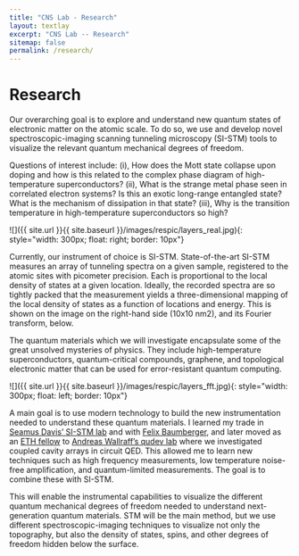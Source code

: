 ```yaml
---
title: "CNS Lab - Research"
layout: textlay
excerpt: "CNS Lab -- Research"
sitemap: false
permalink: /research/
---
```


# Research

Our overarching goal is to explore and understand new quantum states of electronic matter on the atomic scale. To do so, we use and develop novel spectroscopic-imaging scanning tunneling microscopy (SI-STM) tools to visualize the relevant quantum mechanical degrees of freedom.

Questions of interest include: (i), How does the Mott state collapse upon doping and how is this related to the complex phase diagram of high-temperature superconductors? (ii), What is the strange metal phase seen in correlated electron systems? Is this an exotic long-range entangled state? What is the mechanism of dissipation in that state? (iii), Why is the transition temperature in high-temperature superconductors so high? 
 
![]({{ site.url }}{{ site.baseurl }}/images/respic/layers_real.jpg){: style="width: 300px; float: right; border: 10px"}

Currently, our instrument of choice  is SI-STM.  State-of-the-art SI-STM measures an array of tunneling spectra on a given sample, registered to the atomic sites with picometer precision. Each is proportional to the local density of states at a given location. Ideally, the recorded spectra are so tightly packed that the measurement yields a three-dimensional mapping of the local density of states as a function of locations and energy. This is shown on the image on the right-hand side (10x10 nm2), and its Fourier transform, below.

The quantum materials which we will investigate encapsulate some of the great unsolved mysteries of physics. They include high-temperature superconductors, quantum-critical compounds, graphene, and topological electronic matter that can be used for error-resistant quantum computing.

![]({{ site.url }}{{ site.baseurl }}/images/respic/layers_fft.jpg){: style="width: 300px; float: left; border: 10px"}

A main goal is to use modern technology to build the new instrumentation needed to understand these quantum materials. I learned my trade in [Seamus Davis’ SI-STM lab](http://davisgroup.lassp.cornell.edu/) and with [Felix Baumberger](http://dpmc.unige.ch/gr_baumberger/index.html), and later moved as an [ETH fellow](http://www.ethfellows.ethz.ch/) to [Andreas Wallraff’s qudev lab](http://www.qudev.ethz.ch/) where we investigated coupled cavity arrays in circuit QED. This allowed me to learn new techniques such as high frequency measurements, low temperature noise-free amplification, and quantum-limited measurements. The goal is to combine these with SI-STM.

This will enable the instrumental capabilities to visualize the different quantum mechanical degrees of freedom needed to understand next-generation quantum materials. STM will be the main method, but we use different spectroscopic-imaging techniques to visualize not only the topography, but also the density of states, spins, and other degrees of freedom hidden below the surface.
